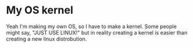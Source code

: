 # My OS kernel
Yeah I'm making my own OS, so I have to make a kernel. Some people might say, "JUST USE LINUX!" but in reality creating a kernel is easier than creating a new linux distrobution.
